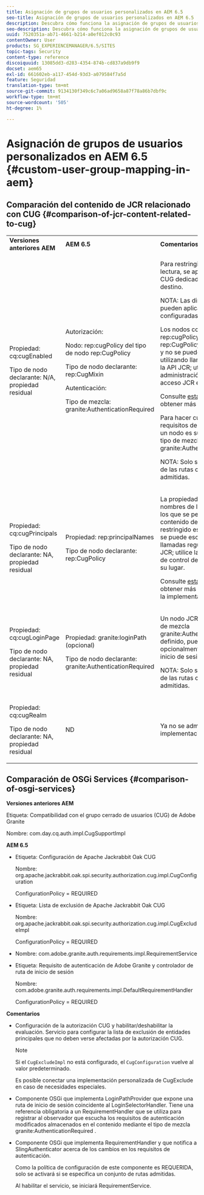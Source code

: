 ```yaml
---
title: Asignación de grupos de usuarios personalizados en AEM 6.5
seo-title: Asignación de grupos de usuarios personalizados en AEM 6.5
description: Descubra cómo funciona la asignación de grupos de usuarios personalizados en AEM.
seo-description: Descubra cómo funciona la asignación de grupos de usuarios personalizados en AEM.
uuid: 7520351a-ab71-4661-b214-a0ef012c0c93
contentOwner: User
products: SG_EXPERIENCEMANAGER/6.5/SITES
topic-tags: Security
content-type: reference
discoiquuid: 13085dd3-d283-4354-874b-cd837a9db9f9
docset: aem65
exl-id: 661602eb-a117-454d-93d3-a079584f7a5d
feature: Seguridad
translation-type: tm+mt
source-git-commit: 9134130f349c6c7a06ad9658a87f78a86b7dbf9c
workflow-type: tm+mt
source-wordcount: '505'
ht-degree: 1%

---
```


# Asignación de grupos de usuarios personalizados en AEM 6.5 {#custom-user-group-mapping-in-aem}

## Comparación del contenido de JCR relacionado con CUG {#comparison-of-jcr-content-related-to-cug}

<table>
 <tbody>
  <tr>
   <td><strong>Versiones anteriores AEM</strong></td>
   <td><strong>AEM 6.5</strong></td>
   <td><strong>Comentarios</strong></td>
  </tr>
  <tr>
   <td><p>Propiedad: cq:cugEnabled</p> <p>Tipo de nodo declarante: N/A, propiedad residual</p> </td>
   <td><p>Autorización:</p> <p>Nodo: rep:cugPolicy del tipo de nodo rep:CugPolicy</p> <p>Tipo de nodo declarante: rep:CugMixin</p> <p> </p> <p> </p> <p> </p> Autenticación:</p> <p>Tipo de mezcla: granite:AuthenticationRequired</p> </td>
   <td><p>Para restringir el acceso de lectura, se aplica una directiva CUG dedicada al nodo de destino.</p> <p>NOTA: Las directivas solo se pueden aplicar en las rutas configuradas compatibles.</p> <p>Los nodos con el nombre rep:cugPolicy y tipo rep:CugPolicy están protegidos y no se pueden escribir utilizando llamadas regulares a la API JCR; utilice la administración de control de acceso JCR en su lugar.</p> <p>Consulte <a href="https://jackrabbit.apache.org/oak/docs/security/authorization/cug.html">esta página</a> para obtener más información.</p> <p>Para hacer cumplir los requisitos de autenticación en un nodo es suficiente añadir el tipo de mezcla granite:AuthenticationRequired.</p> <p>NOTA: Solo se respeta debajo de las rutas configuradas admitidas.</p> </td>
  </tr>
  <tr>
   <td><p>Propiedad: cq:cugPrincipals</p> <p>Tipo de nodo declarante: NA, propiedad residual</p> </td>
   <td><p>Propiedad: rep:principalNames</p> <p>Tipo de nodo declarante: rep:CugPolicy</p> </td>
   <td><p>La propiedad que contiene los nombres de los principales a los que se permite leer el contenido debajo del CUG restringido está protegida y no se puede escribir utilizando llamadas regulares a la API JCR; utilice la administración de control de acceso JCR en su lugar.</p> <p>Consulte <a href="https://svn.apache.org/repos/asf/jackrabbit/trunk/jackrabbitapi/src/main/java/org/apache/jackrabbit/api/security/authorization/PrincipalSetPolicy.java">esta página</a> para obtener más información sobre la implementación.</p> </td>
  </tr>
  <tr>
   <td><p>Propiedad: cq:cugLoginPage</p> <p>Tipo de nodo declarante: NA, propiedad residual</p> </td>
   <td><p>Propiedad: granite:loginPath (opcional)</p> <p>Tipo de nodo declarante: granite:AuthenticationRequired</p> </td>
   <td><p>Un nodo JCR que tenga el tipo de mezcla granite:AuthenticationRequired definido, puede definir opcionalmente una ruta de inicio de sesión alternativa.</p> <p>NOTA: Solo se respeta debajo de las rutas configuradas admitidas.</p> </td>
  </tr>
  <tr>
   <td><p>Propiedad: cq:cugRealm</p> <p>Tipo de nodo declarante: NA, propiedad residual</p> </td>
   <td>ND</td>
   <td>Ya no se admite con la nueva implementación.</td>
  </tr>
 </tbody>
</table>

## Comparación de OSGi Services {#comparison-of-osgi-services}

**Versiones anteriores AEM**

Etiqueta: Compatibilidad con el grupo cerrado de usuarios (CUG) de Adobe Granite

Nombre: com.day.cq.auth.impl.CugSupportImpl

**AEM 6.5**

* Etiqueta: Configuración de Apache Jackrabbit Oak CUG

   Nombre: org.apache.jackrabbit.oak.spi.security.authorization.cug.impl.CugConfiguration

   ConfigurationPolicy = REQUIRED

* Etiqueta: Lista de exclusión de Apache Jackrabbit Oak CUG

   Nombre: org.apache.jackrabbit.oak.spi.security.authorization.cug.impl.CugExcludeImpl

   ConfigurationPolicy = REQUIRED

* Nombre: com.adobe.granite.auth.requirements.impl.RequirementService
* Etiqueta: Requisito de autenticación de Adobe Granite y controlador de ruta de inicio de sesión

   Nombre: com.adobe.granite.auth.requirements.impl.DefaultRequirementHandler

   ConfigurationPolicy = REQUIRED

**Comentarios**

* Configuración de la autorización CUG y habilitar/deshabilitar la evaluación.
Servicio para configurar la lista de exclusión de entidades principales que no deben verse afectadas por la autorización CUG.

   >[!NOTE]
   > 
   >Si el `CugExcludeImpl` no está configurado, el `CugConfiguration` vuelve al valor predeterminado.

   Es posible conectar una implementación personalizada de CugExclude en caso de necesidades especiales.

* Componente OSGi que implementa LoginPathProvider que expone una ruta de inicio de sesión coincidente al LoginSelectorHandler. Tiene una referencia obligatoria a un RequirementHandler que se utiliza para registrar al observador que escucha los requisitos de autenticación modificados almacenados en el contenido mediante el tipo de mezcla granite:AuthenticationRequired .
* Componente OSGi que implementa RequirementHandler y que notifica a SlingAuthenticator acerca de los cambios en los requisitos de autenticación.

   Como la política de configuración de este componente es REQUERIDA, solo se activará si se especifica un conjunto de rutas admitidas.

   Al habilitar el servicio, se iniciará RequirementService.

<!-- nested tables not supported - text above is the table>
<table>
 <tbody>
  <tr>
   <td><strong>Older AEM Versions</strong></td>
   <td><strong>AEM 6.5</strong></td>
   <td><strong>Comments</strong></td>
  </tr>
  <tr>
   <td><p>Label: Adobe Granite Closed User Group (CUG) Support</p> <p>Name: com.day.cq.auth.impl.CugSupportImpl</p> </td>
   <td><p>Label: Apache Jackrabbit Oak CUG Configuration</p> <p>Name: org.apache.jackrabbit.oak.spi.security.authorization.cug.impl.CugConfiguration</p> <p>ConfigurationPolicy = REQUIRED</p> </td>
    <td><p>Label: Apache Jackrabbit Oak CUG Exclude List</p> <p>Name: org.apache.jackrabbit.oak.spi.security.authorization.cug.impl.CugExcludeImpl</p> <p>ConfigurationPolicy = REQUIRED</p> <p> </p> <p> </p> <p> </p> <p> </p> </td>
      </tr>
      <tr>
       <td>Name: com.adobe.granite.auth.requirement.impl.RequirementService</td>
      </tr>
      <tr>
       <td><p>Label: Adobe Granite Authentication Requirement and Login Path Handler</p> <p>Name: com.adobe.granite.auth.requirement.impl.DefaultRequirementHandler</p> <p>ConfigurationPolicy = REQUIRED</p> </td>
      </tr>
     </tbody>
    </table> </td>
   <td>
     <tbody>
      <tr>
       <td>Configuration of the CUG authorization and enable/disable the evaluation.</td>
      </tr>
      <tr>
       <td><p>Service to configure exclusion list of principals which should not be affected by the CUG authorization.</p> <p>NOTE: If the CugExcludeImpl is not configured, the CugConfiguration will fall back to the default.</p> <p>It is possible to plug a custom CugExclude implementation in case of special needs.</p> </td>
      </tr>
      <tr>
       <td>OSGi component implementing LoginPathProvider that exposes a matching login path to the LoginSelectorHandler. It has a mandatory reference to a RequirementHandler which is used to register the observer that listens to changed auth requirements stored in the content by the means of the granite:AuthenticationRequired mixin type. </td>
      </tr>
      <tr>
       <td><p>OSGi component implementing RequirementHandler that notifies the SlingAuthenticator about changes to authrequirements.</p> <p>As configuration policy for this component is REQUIRE it will only be activated if a set of supported paths is specified.</p> <p>Enabling the service will launch the RequirementService.</p> </td>
      </tr>
     </tbody>
     </td>
  </tr>
  <tr>
   <td> </td>
   <td> </td>
   <td> </td>
  </tr>
  <tr>
   <td> </td>
   <td> </td>
   <td> </td>
  </tr>
  <tr>
   <td> </td>
   <td> </td>
   <td> </td>
  </tr>
 </tbody>
</table>
-->

